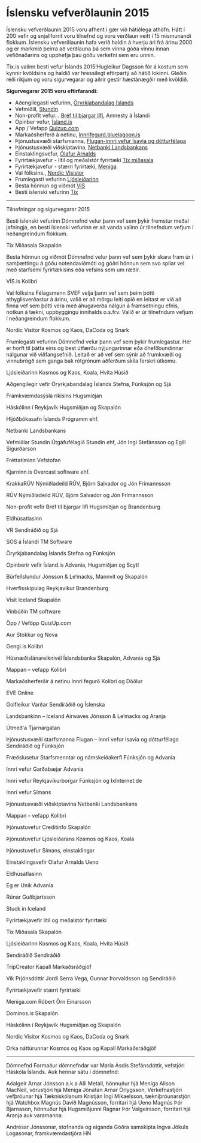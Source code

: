 
# Íslensku vefverðlaunin 2015

Íslensku vefverðlaunin 2015 voru afhent í gær við hátíðlega athöfn. Hátt í 200 vefir og snjallforrit voru tilnefnd og voru verðlaun veitt í 15 mismunandi flokkum. Íslensku vefverðlaunin hafa verið haldin á hverju ári frá árinu 2000 og er markmið þeirra að verðlauna þá sem vinna góða vinnu innan vefiðnaðarins og upphefja þau góðu verkefni sem eru unnin.

Tix.is valinn besti vefur Íslands 2015!Hugleikur Dagsson fór á kostum sem kynnir kvöldsins og haldið var hressilegt eftirpartý að hátíð lokinni. Gleðin réði ríkjum og voru sigurvegarar og aðrir gestir hæstánægðir með kvöldið.

**Sigurvegarar 2015 voru eftirfarandi:**

*   Aðengilegasti vefurinn, [Öryrkjabandalag Íslands](http://obi.is/)
*   Vefmiðill, [Stundin](http://stundin.is/)
*   Non-profit vefur... [Bréf til bjargar lífi](http://www.amnesty.is/bref-til-bjargar-lifi), Amnesty á Íslandi
*   Opinber vefur, [Ísland.is](http://island.is/)
*   App / Vefapp [Quizup.com](http://quizup.com/)
*   Markaðsherferð á netinu, [Innrifegurd.bluelagoon.is](http://innrifegurd.bluelagoon.is/)
*   Þjónustusvæði starfsmanna, [Flugan-innri vefur Isavia og dótturfélaga](http://www.isavia.is/)
*   Þjónustusvæði viðskiptavina, [Netbanki Landsbankans](https://netbanki.landsbankinn.is/)
*   Einstaklingsvefur, [Ólafur Arnalds](http://olafurarnalds.com/)
*   Fyrirtækjavefur - lítil og meðalstór fyrirtæki [Tix miðasala](http://tix.is/)
*   Fyrirtækjavefur - stærri fyrirtæki, [Meniga](http://meniga.com/)
*   Val fólksins., [Nordic Visistor](http://nordicvisitor.is/)
*   Frumlegasti vefurinn [Ljósleiðarinn](http://ljosleidarinn.is/)
*   Besta hönnun og viðmót [VÍS](http://vis.is/)
*   Besti íslenski vefurinn [Tix](http://tix.is/)


----

Tilnefningar og sigurvegarar 2015

Besti íslenski vefurinn
Dómnefnd velur þann vef sem þykir fremstur meðal jafningja, en besti íslenski vefurinn er að vanda valinn úr tilnefndum vefjum í neðangreindum flokkum.

Tix Miðasala
Skapalón

Besta hönnun og viðmót
Dómnefnd velur þann vef sem þykir skara fram úr í samþættingu á góðu notendaviðmóti og góðri hönnun sem svo spilar vel með starfsemi fyrirtækisins eða vefsins sem um ræðir.

VÍS.is
Kolibri

Val fólksins
Félagsmenn SVEF velja þann vef sem þeim þótti athyglisverðastur á árinu, valið er að mörgu leiti opið en leitast er við að finna vef sem þótti vera með áhugaverða nálgun á framsetningu efnis, notkun á tækni, uppbyggingu innihalds o.s.frv. Valið er úr tilnefndum vefjum í neðangreindum flokkum.

Nordic Visitor
Kosmos og Kaos, DaCoda og Snark

Frumlegasti vefurinn
Dómnefnd velur þann vef sem þykir frumlegastur. Hér er horft til þátta eins og best útfærðu nýjungarinnar eða óhefðbundinnar nálgunar við viðfangsefnið. Leitað er að vef sem sýnir að frumkvæði og vinnubrögð sem ganga bak rótgrónum aðferðum skila ferskri útkomu.

Ljósleiðarinn
Kosmos og Kaos, Koala, Hvíta Húsið

Aðgengilegir vefir
Öryrkjabandalag Íslands
Stefna, Fúnksjón og Sjá

Framkvæmdasýsla ríkisins
Hugsmiðjan

Háskólinn í Reykjavík
Hugsmiðjan og Skapalón

Hljóðbókasafn Íslands
Prógramm ehf.

Netbanki Landsbankans

Vefmiðlar
Stundin
Útgáfufélagið Stundin ehf, Jón Ingi Stefánsson og Egill Sigurðarson

Fréttatíminn
Vefstofan

Kjarninn.is
Overcast software ehf.

KrakkaRÚV
Nýmiðladeild RÚV, Björn Salvador og Jón Frímannsson

RÚV
Nýmiðladeild RÚV, Björn Salvador og Jón Frímannsson

Non-profit vefir
Bréf til bjargar lífi
Hugsmiðjan og Brandenburg

Eldhúsatlasinn

VR
Sendiráðið og Sjá

SOS á Íslandi
TM Software

Öryrkjabandalag Íslands
Stefna og Fúnksjón

Opinberir vefir
Ísland.is
Advania, Hugsmiðjan og Scytl

Búrfellslundur
Jónsson & Le’macks, Mannvit og Skapalón

Hverfisskipulag Reykjavíkur
Brandenburg

Visit Iceland
Skapalón

Vínbúðin
TM software

Öpp / Veföpp
QuizUp.com

Aur
Stokkur og Nova

Gengi.is
Kolibri

Húsnæðislánareiknivél Íslandsbanka
Skapalón, Advania og Sjá

Mappan – vefapp
Kolibri

Markaðsherferðir á netinu
Innri fegurð
Kolibri og Döðlur

EVE Online

Golfleikur Varðar
Sendiráðið og Íslenska

Landsbankinn – Iceland Airwaves
Jónsson & Le’macks og Aranja

Útmeð'a
Tjarnargatan

Þjónustusvæði starfsmanna
Flugan – innri vefur Isavia og dótturfélaga
Sendiráðið og Fúnksjón

Fræðslusetur Starfsmenntar og námskeiðakerfi
Fúnksjón og Advania

Innri vefur Garðabæjar
Advania

Innri vefur Reykjavíkurborgar
Fúnksjón og IxInternet.de

Innri vefur Símans

Þjónustusvæði viðskiptavina
Netbanki Landsbankans

Mappan – vefapp
Kolibri

Þjónustuvefur Creditinfo
Skapalón

Þjónustuvefur Ljósleiðarans
Kosmos og Kaos, Koala

Þjónustuvefur Símans, einstaklingar

Einstaklingsvefir
Olafur Arnalds
Ueno

Eldhúsatlasinn

Ég er Unik
Advania

Rúnar Guðbjartsson

Stuck in Iceland

Fyrirtækjavefir
lítil og meðalstór fyrirtæki

Tix Miðasala
Skapalón

Ljósleiðarinn
Kosmos og Kaos, Koala, Hvíta Húsið

Sendiráðið
Sendiráðið

TripCreator
Kapall Markaðsráðgjöf

Vík Prjónsdóttir
Jordi Serra Vega, Gunnar Þorvaldsson og Sendiráðið

Fyrirtækjavefir
stærri fyrirtæki

Meniga.com
Róbert Örn Einarsson

Dominos.is
Skapalón

Háskólinn í Reykjavík
Hugsmiðjan og Skapalón

Nordic Visitor
Kosmos og Kaos, DaCoda og Snark

Orka náttúrunnar
Kosmos og Kaos og Kapall Markaðsráðgjöf

----

Dómnefnd
Formaður dómnefndar var María Ásdís Stefánsdóttir, vefstjóri Háskóla Íslands. Auk hennar sátu í dómnefnd:

Aðalgeir Arnar Jónsson a.k.a Alli Metall, hönnuður hjá Meniga
Alison MacNeil, vörustjóri hjá Meniga
Jónatan Arnar Örlygsson, Verkefnastjóri vefþróunar hjá Tækniskólanum
Kristján Ingi Mikaelsson, tækniþróunarstjóri hjá Watchbox
Magnús Davíð Magnússon, forritari hjá Ueno
Magnús Þór Bjarnason, hönnuður hjá Hugsmiðjunni
Ragnar Þór Valgeirsson, forritari hjá Aranja
auk varamanna:

Andrésar Jónssonar, stofnanda og eiganda Góðra samskipta
Ingva Jökuls Logasonar, framkvæmdastjóra HN
